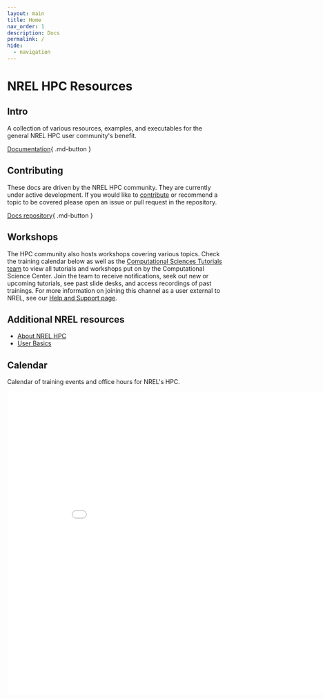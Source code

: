 ```yaml
---
layout: main
title: Home
nav_order: 1
description: Docs
permalink: /
hide:
  - navigation
---
```


# NREL HPC Resources

## Intro
A collection of various resources, examples, and executables for the general NREL HPC user community's benefit.

[Documentation](Documentation/index.md){ .md-button }

## Contributing 
These docs are driven by the NREL HPC community. They are currently under active development. If you would like to [contribute](https://github.com/NREL/HPC/blob/master/CONTRIBUTING.md) or recommend a topic to be covered please open an issue or pull request in the repository. 

[Docs repository](https://github.com/NREL/hpc){ .md-button } 

## Workshops
The HPC community also hosts workshops covering various topics. Check the training calendar below as well as the [Computational Sciences Tutorials team](https://teams.microsoft.com/l/team/19%3a6nLmPDt9QHQMEuLHVBaxfsitEZSGH6oXT6lyVauMvXY1%40thread.tacv2/conversations?groupId=22ad3c7b-a45a-4880-b8b4-b70b989f1344&tenantId=a0f29d7e-28cd-4f54-8442-7885aee7c080) to view all tutorials and workshops put on by the Computational Science Center. Join the team to receive notifications, seek out new or upcoming tutorials, see past slide desks, and access recordings of past trainings. For more information on joining this channel as a user external to NREL, see our [Help and Support page](./Documentation/help.md). 


## Additional NREL resources
* [About NREL HPC](https://www.nrel.gov/hpc/about-hpc.html)
* [User Basics](https://www.nrel.gov/hpc/user-basics.html)


## Calendar
Calendar of training events and office hours for NREL's HPC. 
<iframe width=900, height=700 scrolling="no" frameBorder=0 src="_includes/calendar.html"></iframe>
<calendar.html>
